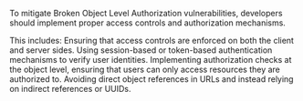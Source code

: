 To mitigate Broken Object Level Authorization vulnerabilities, developers should implement proper access controls and authorization mechanisms. 

This includes:
Ensuring that access controls are enforced on both the client and server sides.
Using session-based or token-based authentication mechanisms to verify user identities.
Implementing authorization checks at the object level, ensuring that users can only access resources they are authorized to.
Avoiding direct object references in URLs and instead relying on indirect references or UUIDs.
